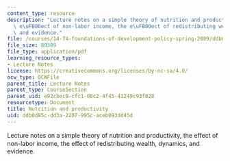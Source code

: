```yaml
---
content_type: resource
description: "Lecture notes on a simple theory of nutrition and productivity, the\
  \ e\uFB00ect of non-labor income, the e\uFB00ect of redistributing wealth, dynamics,\
  \ and evidence."
file: /courses/14-74-foundations-of-development-policy-spring-2009/ddb0d85cdd3a2207995caceb093dd45d_MIT14_74s09_lec03.pdf
file_size: 89309
file_type: application/pdf
learning_resource_types:
- Lecture Notes
license: https://creativecommons.org/licenses/by-nc-sa/4.0/
ocw_type: OCWFile
parent_title: Lecture Notes
parent_type: CourseSection
parent_uid: e92cbec9-cfc1-08c2-4f45-41249c93f828
resourcetype: Document
title: Nutrition and productivity
uid: ddb0d85c-dd3a-2207-995c-aceb093dd45d
---
```

Lecture notes on a simple theory of nutrition and productivity, the eﬀect of non-labor income, the eﬀect of redistributing wealth, dynamics, and evidence.